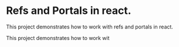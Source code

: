 # Refs and Portals in react.

This project demonstrates how to work with refs and portals in react.

This project demonstrates how to work wit
